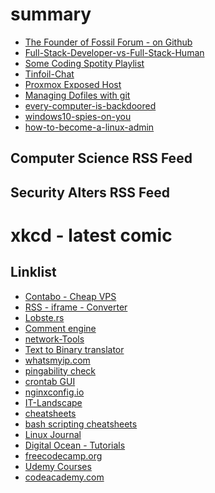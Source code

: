 # summary

- [The Founder of Fossil Forum - on Github](fossil-forum-founder-on-githubi.html)
- [Full-Stack-Developer-vs-Full-Stack-Human](full-stack-developer-vs-full-stack-human.html)
- [Some Coding Spotity Playlist](coding-music.html)
- [Tinfoil-Chat](/tinfoil-chat.html)
- [Proxmox Exposed Host](/proxmox-exposed-host.html)
- [Managing Dofiles with git](git-dotfiles.html)
- [every-computer-is-backdoored](every-computer-is-backdoored.html)
- [windows10-spies-on-you](windows10-spies-on-you.html)
- [how-to-become-a-linux-admin](how-to-become-a-linux-admin)


## Computer Science RSS Feed 

<script src="//rss.bloople.net/?url=https%3A%2F%2Frss.tinfoil-hat.net%2Fi%2F%3Fa%3Drss%26get%3Dc_4%26user%3Dtinfoil-hat%26token%3Djs8CVkFsWePXU338KicyZmjsWwWYj9aEYiRmt%26hours%3D168&limit=5&showtitle=false&type=js"></script>

## Security Alters RSS Feed

<script src="//rss.bloople.net/?url=https%3A%2F%2Frss.tinfoil-hat.net%2Fi%2F%3Fa%3Drss%26get%3Dc_3%26user%3Dtinfoil-hat%26token%3Djs8CVkFsWePXU338KicyZmjsWwWYj9aEYiRmt%26hours%3D168&limit=5&showtitle=false&type=js"></script>

# xkcd - latest comic

<script src="//rss.bloople.net/?url=https%3A%2F%2Frss.tinfoil-hat.net%2Fi%2F%3Fa%3Drss%26get%3Df_10%26user%3Dtinfoil-hat%26token%3Djs8CVkFsWePXU338KicyZmjsWwWYj9aEYiRmt%26hours%3D168&limit=1&showtitle=false&type=js"></script>

## Linklist

 - [Contabo - Cheap VPS](https://contabo.com)
 - [RSS - iframe - Converter](https://rss.bloople.net/)
 - [Lobste.rs](https://lobste.rs/)
 - [Comment engine](https://github.com/dyu/comments)
 - [network-Tools](https://network-tools.com/)
 - [Text to Binary translator](https://www.thematrixer.com/binary.php)
 - [whatsmyip.com](https://whatsmyip.com/)
 - [pingability check](https://pingability.com/zoneinfo.jsp)
 - [crontab GUI](http://corntab.com/)
 - [nginxconfig.io](https://nginxconfig.io)
 - [IT-Landscape](https://sysadmin.it-landscape.info/)
 - [cheatsheets](https://packetlife.net/library/cheat-sheets/)
 - [bash scripting cheatsheets](https://devhints.io/bash)
 - [Linux Journal](https://linuxjourney.com/)
 - [Digital Ocean - Tutorials](https://www.digitalocean.com/community/tutorials/)
 - [freecodecamp.org](https://www.freecodecamp.org/)
 - [Udemy Courses](https://www.udemy.com/)
 - [codeacademy.com](https://www.codecademy.com/)
